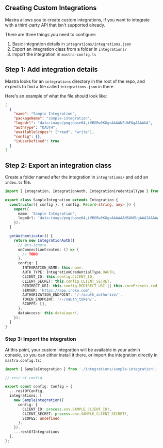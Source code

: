 ## Creating Custom Integrations

Mastra allows you to create custom integrations, if you want to integrate with a third-party API that isn't supported already.

There are three things you need to configure:

1. Basic integration details in `integrations/integrations.json`
2. Export an integration class from a folder in `integrations/`
3. Import the integration in `mastra-config.ts`

## Step 1: Add integration details

Mastra looks for an `integrations` directory in the root of the repo, and expects to find a file called `integrations.json` in there.

Here's an example of what the file should look like:

```json integrations/integrations.json
[
  {
    "name": "Sample Integration",
    "packageName": "sample-integration",
    "logoUrl": "data:image/png;base64,iVBORw0KGgoAAAANSUhEUgAAAAUA",
    "authType": "OAUTH",
    "availableScopes": ["read", "write"],
    "config": {},
    "isUserDefined": true
  }
]
```

## Step 2: Export an integration class

Create a folder named after the integration in `integrations/` and add an `index.ts` file.

```ts integrations/sample-integration/index.ts
import { Integration, IntegrationAuth, IntegrationCredentialType } from '@mastra/core';

export class SampleIntegration extends Integration {
  constructor({ config }: { config: Record<string, any> }) {
    super({
      name: 'Sample Integration',
      logoUrl: 'data:image/png;base64,iVBORw0KGgoAAAAAANSUhEUgAAAIAAAAACACAAAAYAAADDPmHLAAAYTELEQVR4n0x9CXxU5fX2c997Z8tMFsKaBJIgaLEbYmm'
    });
  }

  getAuthenticator() {
    return new IntegrationAuth({
      // @ts-ignore
      onConnectionCreated: () => {
        // TODO
      },
      config: {
        INTEGRATION_NAME: this.name,
        AUTH_TYPE: IntegrationCredentialType.OAUTH,
        CLIENT_ID: this.config.CLIENT_ID,
        CLIENT_SECRET: this.config.CLIENT_SECRET,
        REDIRECT_URI: this.config.REDIRECT_URI || this.corePresets.redirectURI,
        SERVER: 'https://app.iroko.com',
        AUTHORIZATION_ENDPOINT: '/-/oauth_authorize/',
        TOKEN_ENDPOINT: '/-/oauth_token/',
        SCOPES: [],
      },
      dataAccess: this.dataLayer!,
    });
  }
}
```

### Step 3: Import the integration 

At this point, your custom integration will be available in your admin console, so you can either install it there, or import the integration directly in `mastra.config.ts`: 

```ts mastra.config.ts
import { SampleIntegration } from './integrations/sample-integration';

// rest of config

export const config: Config = {
  ...restOfConfig,
  integrations: [
    new SampleIntegration({
      config: {
        CLIENT_ID: process.env.SAMPLE_CLIENT_ID!,
        CLIENT_SECRET: process.env.SAMPLE_CLIENT_SECRET!,
        SCOPES: undefined
      },
    }),
    ...restOfIntegrations
  ],
}; 
```